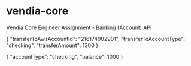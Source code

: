 # vendia-core

Vendia Core Engineer Assignment - Banking (Account) API

{
    "transferToAwsAccountId": "216174902901",
    "transferToAccountType": "checking",
    "transferAmount": 1300
}

{
    "accountType": "checking",
    "balance": 1000
}